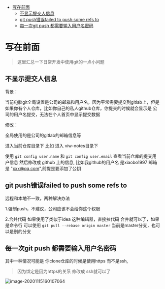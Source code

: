 <!-- TOC -->

- [写在前面](#写在前面)
  - [不显示提交人信息](#不显示提交人信息)
  - [git push错误failed to push some refs to](#git-push错误failed-to-push-some-refs-to)
  - [每一次git push 都需要输入用户名密码](#每一次git-push-都需要输入用户名密码)

<!-- /TOC -->

# 写在前面

> 这里汇总一下日常开发中使用git的一点小问题




## 不显示提交人信息

背景：

当前电脑git全局设置是公司的邮箱和用户名，因为平常需要提交到gitlab上，但是如果你有个人仓库，比如你自己的私人github仓库，你提交的时候就会显示是 公司的用户名提交，无法在个人首页中显示提交数据


修改：

全局使用的是公司的gitlab的邮箱信息等

进入当前仓库目录下 比如 进入 viw-notes目录下

使用
`git config user.name`  和 `git config user.email` 查看当前仓库的提交用户信息
然后修改成  github 上的信息, 比如我github的用户名 是xiaobo1997  邮箱是 "xxx@qq.com",前提是要添加了公钥



## git push错误failed to push some refs to

远程和本地不一致，两种解决办法

1.强制push，不建议，公司应该不会给你这个权限

2.合并代码 如果使用了类似于idea 这种编辑器，直接拉代码 合并就可以了，如果是命令行 可以使用 `git pull --rebase origin master`   当前是master分支，也可以是别的分支



## 每一次git push 都需要输入用户名密码

其中一种情况可能是 你clone仓库的时候是使用https 而不是ssh,

> 因为绑定是因为https的关系 修改成 ssh就可以了

![image-20201115160107064](https://xiaoboblog-bucket.oss-cn-hangzhou.aliyuncs.com/blog/image-20201115160107064.png)
